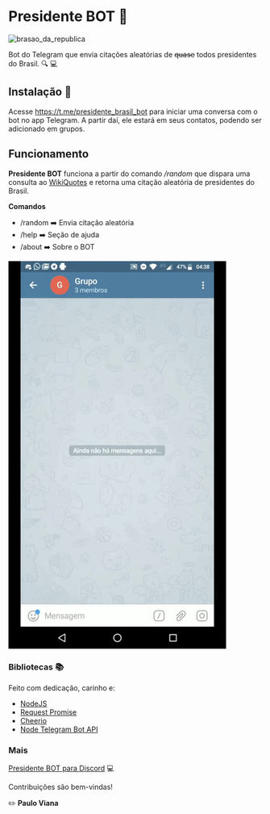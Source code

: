 
# Presidente BOT :speech_balloon:
![brasao_da_republica](assets/presidencia.ico)

Bot do Telegram que envia citações aleatórias de ~~quase~~ todos presidentes do Brasil. :mag: :computer:

## Instalação :hammer:
Acesse https://t.me/presidente_brasil_bot para iniciar uma conversa com o bot no app Telegram. A partir daí, ele estará em seus contatos, podendo ser adicionado em grupos.

## Funcionamento
**Presidente BOT** funciona a partir do comando */random* que dispara uma consulta ao [WikiQuotes](https://pt.wikiquote.org/wiki/P%C3%A1gina_principal) e retorna uma citação aleatória de presidentes do Brasil.

**Comandos**
- /random    :arrow_right: Envia citação aleatória
- /help  :arrow_right: Seção de ajuda
- /about :arrow_right: Sobre o BOT

![Alt Text](assets/chat.gif)

### Bibliotecas :books:
Feito com dedicação, carinho e:
- [NodeJS](https://nodejs.org/en/)
- [Request Promise](https://github.com/request/request-promise)
- [Cheerio](https://github.com/cheeriojs/cheerio) 
- [Node Telegram Bot API](https://github.com/yagop/node-telegram-bot-api)

### Mais
[Presidente BOT para Discord](https://github.com/paulo9mv/presidente-discord-bot) :computer:

Contribuições são bem-vindas!

:pencil2: **Paulo Viana**
